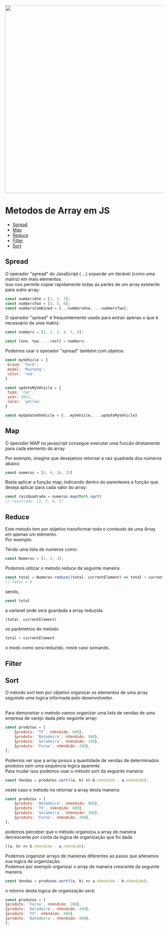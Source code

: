 <img src="https://github.com/user-attachments/assets/7c8c6b73-9dc0-43da-9847-adf15889f72d" width="600px" >

# Metodos de Array em JS

 <!--ts-->
 
 * [Spread](#Spread)
 * [Map](#Map)
 * [Reduce](#Reduce)
 * [Filter](#Filter)
 * [Sort](#Sort)
 
 <!--te-->


 ## Spread
 O operador "spread" do JavaScript ( ...) expande um iterável (como uma matriz) em mais elementos.<br>
 Isso nos permite copiar rapidamente todas as partes de um array existente para outro array:
 ~~~javascript
 const numbersOne = [1, 2, 3];
 const numbersTwo = [4, 5, 6];
 const numbersCombined = [...numbersOne, ...numbersTwo];
 ~~~~

 O operador "spread" é frequentemente usado para extrair apenas o que é necessário de uma matriz:
 ~~~javascript
 const numbers = [1, 2, 3, 4, 5, 6];

 const [one, two, ...rest] = numbers;
 ~~~~

 Podemos usar o operador "spread" também com objetos:
 ~~~javascript
 const myVehicle = {
  brand: 'Ford',
  model: 'Mustang',
  color: 'red'
}

const updateMyVehicle = {
  type: 'car',
  year: 2021,
  color: 'yellow'
}

const myUpdatedVehicle = {...myVehicle, ...updateMyVehicle}
 ~~~~
 ## Map
 O operador MAP no javascript consegue executar uma funcão diretamente para cada elemento do array

 Por exemplo, imagine que desejamos retornar a raiz quadrada dos números abaixo:
 ~~~javascript
 const numeros = [4, 9, 16, 25]
 ~~~~
 Basta aplicar a função map, indicando dentro do parenteses a função que deseja aplicar para cada valor do array:
 ~~~javascript
 const raizQuadrada = numeros.map(Math.sqrt)
 // resultado: [2, 3, 4, 5]
 ~~~~

 ## Reduce
 Este metodo tem por objetivo transformar todo o conteudo de uma Array em apenas um elemento.<br>
 Por exemplo:

 Tendo uma lista de numeros como:
 ~~~javascript
 const Numeros = [1, 2, 3];
 ~~~~

Podemos utilizar o metodo reduce da seguinte maneira:
~~~javascript
const total = Numeros.reduce((total, currentElement) => total + currentElement)
// Total = 6
~~~
sendo,<br>

~~~javascript
const total
~~~

a variavel onde será guardada a array reduzida

~~~javascript
(total, currentElement)
~~~

os parâmetros do metodo

~~~javascript
total + currentElement
~~~ 
o modo como sera reduzido, neste caso somando.



 ## Filter

 ## Sort
 O método sort tem por objetivo organizar os elementos de uma array seguindo uma logica informada pelo desenvolvedor. <br>
 <br>
 
Para demonstrar o metodo vamos organizar uma lista de vendas de uma empresa de varejo dada pelo seguinte array:

~~~javascript
const produtos = [
	{produto: 'TV', nVendido: 600},
	{produto: 'Batedeira', nVendido: 900},
	{produto: 'Geladeira', nVendido: 300},
	{produto: 'Forno', nVendido: 200},
];
~~~

Podemos ver que a array possui a quantidade de vendas de determinados produtos sem uma sequencia logica aparente.<br>
Para mudar isso podemos usar o método sort da seguinte maneira:
~~~javascript
const Vendas = produtos.sort((a, b) => b.nVendido - a.nVendido);
~~~
neste caso o método ira retornar a array desta maneira:

~~~javascript
const produtos = [
	{produto: 'Batedeira', nVendido: 900},
	{produto: 'TV', nVendido: 600},
	{produto: 'Geladeira', nVendido: 300},
	{produto: 'Forno', nVendido: 200},
];
~~~

podemos perceber que o método organizou a array de maneira decrescente por conta da logica de organização que foi dada
~~~javascript
((a, b) => b.nVendido - a.nVendido);
~~~
Podemos organizar arrays de maneiras diferentes ao passo que alteramos sua logica de organização.<br>
Podemos por exemplo organizar o array de maneira crescente da seguinte maneira

~~~javascript
const Vendas = produtos.sort((a, b) => a.nVendido - b.nVendido);
~~~
o retorno desta logica de organização será:
~~~javascript
const produtos = [
{produto: 'Forno', nVendido: 200},
{produto: 'Geladeira', nVendido: 300},
{produto: 'TV', nVendido: 600},
{produto: 'Batedeira', nVendido: 900},
];
~~~

